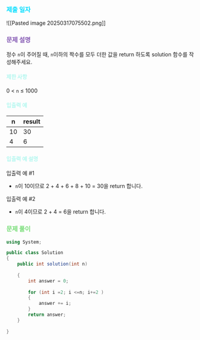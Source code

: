 ### <font color="00DDFF">제출 일자 </font>

![[Pasted image 20250317075502.png]]

### <font color="#8458B3">문제 설명</font>

정수 `n`이 주어질 때, `n`이하의 짝수를 모두 더한 값을 return 하도록 solution 함수를 작성해주세요.

#### <font color="#b2f7ef">제한 사항</font>

0 < `n` ≤ 1000

#### <font color="#b2f7ef">입출력 예</font>

|n|result|
|---|---|
|10|30|
|4|6|

#### <font color="#b2f7ef">입출력 예 설명</font>

입출력 예 #1

- `n`이 10이므로 2 + 4 + 6 + 8 + 10 = 30을 return 합니다.

입출력 예 #2

- `n`이 4이므로 2 + 4 = 6을 return 합니다.

### <font color="#77dd77">문제 풀이</font>

```cs
using System;

public class Solution 
{
    public int solution(int n) 
    
    {
        int answer = 0;
        
        for (int i =2; i <=n; i+=2 )
        {
            answer += i;
        }
        return answer;
    }
    
}
```




